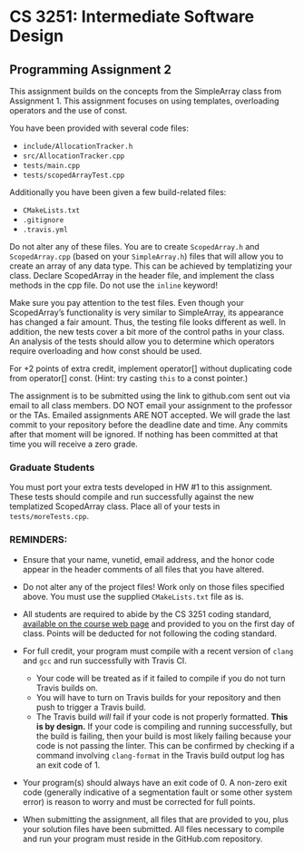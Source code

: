 # CS 3251: Intermediate Software Design

## Programming Assignment 2

This assignment builds on the concepts from the SimpleArray class from Assignment 1. This assignment focuses on using templates, overloading operators and the use of const.

You have been provided with several code files:

* `include/AllocationTracker.h`
* `src/AllocationTracker.cpp`
* `tests/main.cpp`
* `tests/scopedArrayTest.cpp`

Additionally you have been given a few build-related files:

* `CMakeLists.txt`
* `.gitignore`
* `.travis.yml`

Do not alter any of these files.  You are to create `ScopedArray.h` and `ScopedArray.cpp` (based on your `SimpleArray.h`) files that will allow you to create an array of any data type. This can be achieved by templatizing your class.  Declare ScopedArray in the header file, and implement the class methods in the cpp file.  Do not use the `inline` keyword!

Make sure you pay attention to the test files. Even though your ScopedArray’s functionality is very similar to SimpleArray, its appearance has changed a fair amount.  Thus, the testing file looks different as well.  In addition, the new tests cover a bit more of the control paths in your class.  An analysis of the tests should allow you to determine which operators require overloading and how const should be used. 

For +2 points of extra credit, implement operator[] without duplicating code from operator[] const. (Hint: try casting `this` to a const pointer.)

The assignment is to be submitted using the link to github.com sent out via email to all class members. DO NOT email your assignment to the professor or the TAs.  Emailed assignments ARE NOT accepted.  We will grade the last commit to your repository before the deadline date and time.  Any commits after that moment will be ignored.  If nothing has been committed at that time you will receive a zero grade. 

### Graduate Students

You must port your extra tests developed in HW #1 to this assignment.  These tests should compile and run successfully against the new templatized ScopedArray class.  Place all of your tests in `tests/moreTests.cpp`.


### REMINDERS:

* Ensure that your name, vunetid, email address, and the honor code appear in the header comments of all files that you have altered.

* Do not alter any of the project files!  Work only on those files specified above.  You must use the supplied `CMakeLists.txt` file as is.

* All students are required to abide by the CS 3251 coding standard, [available on the course web page](https://vuse-cs3251.github.io/style-guidelines/) and provided to you on the first day of class. Points will be deducted for not following the coding standard.

* For full credit, your program must compile with a recent version of `clang` and `gcc` and run successfully with Travis CI.
  * Your code will be treated as if it failed to compile if you do not turn Travis builds on.
  * You will have to turn on Travis builds for your repository and then push to trigger a Travis build.
  * The Travis build *will* fail if your code is not properly formatted. **This is by design.** If your code is compiling and running successfully, but the build is failing, then your build is most likely failing because your code is not passing the linter. This can be confirmed by checking if a command involving `clang-format` in the Travis build output log has an exit code of 1.

* Your program(s) should always have an exit code of 0.  A non-zero exit code (generally indicative of a segmentation fault or some other system error) is reason to worry and must be corrected for full points.
  
* When submitting the assignment, all files that are provided to you, plus your solution files have been submitted. All files necessary to compile and run your program must reside in the GitHub.com repository.

